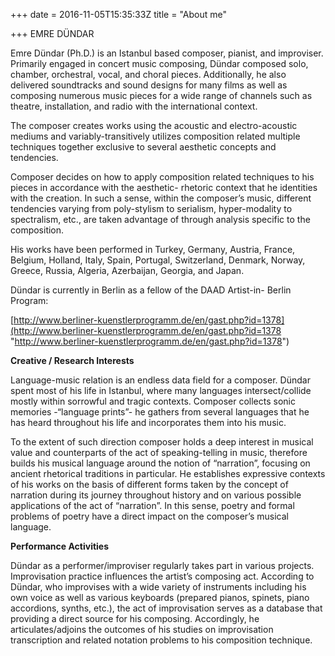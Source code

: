 +++
date = 2016-11-05T15:35:33Z
title = "About me"

+++
EMRE DÜNDAR

Emre Dündar (Ph.D.) is an Istanbul based composer, pianist, and improviser. Primarily engaged in concert music composing, Dündar composed solo, chamber, orchestral, vocal, and choral pieces. Additionally, he also delivered soundtracks and sound designs for many films as well as composing numerous music pieces for a wide range of channels such as theatre, installation, and radio with the international context.

The composer creates works using the acoustic and electro-acoustic mediums and variably-transitively utilizes composition related multiple techniques together exclusive to several aesthetic concepts and tendencies.

Composer decides on how to apply composition related techniques to his pieces in accordance with the aesthetic- rhetoric context that he identities with the creation. In such a sense, within the composer’s music, different tendencies varying from poly-stylism to serialism, hyper-modality to spectralism, etc., are taken advantage of through analysis specific to the composition.

His works have been performed in Turkey, Germany, Austria, France, Belgium, Holland, Italy, Spain, Portugal, Switzerland, Denmark, Norway, Greece, Russia, Algeria, Azerbaijan, Georgia, and Japan.

Dündar is currently in Berlin as a fellow of the DAAD Artist-in- Berlin Program:

[http://www.berliner-kuenstlerprogramm.de/en/gast.php?id=1378](http://www.berliner-kuenstlerprogramm.de/en/gast.php?id=1378 "http://www.berliner-kuenstlerprogramm.de/en/gast.php?id=1378")

**Creative / Research Interests**

Language-music relation is an endless data field for a composer. Dündar spent most of his life in Istanbul, where many languages intersect/collide mostly within sorrowful and tragic contexts. Composer collects sonic memories -“language prints”- he gathers from several languages that he has heard throughout his life and incorporates them into his music.

To the extent of such direction composer holds a deep interest in musical value and counterparts of the act of speaking-telling in music, therefore builds his musical language around the notion of “narration”, focusing on ancient rhetorical traditions in particular. He establishes expressive contexts of his works on the basis of different forms taken by the concept of narration during its journey throughout history and on various possible applications of the act of “narration”. In this sense, poetry and formal problems of poetry have a direct impact on the composer’s musical language.

**Performance Activities**

Dündar as a performer/improviser regularly takes part in various projects. Improvisation practice influences the artist’s composing act. According to Dündar, who improvises with a wide variety of instruments including his own voice as well as various keyboards (prepared pianos, spinets, piano accordions, synths, etc.), the act of improvisation serves as a database that providing a direct source for his composing. Accordingly, he articulates/adjoins the outcomes of his studies on improvisation transcription and related notation problems to his composition technique.